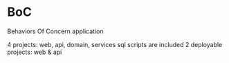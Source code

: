 # BoC
Behaviors Of Concern application

4 projects:  web, api, domain, services
sql scripts are included
2 deployable projects: web & api

